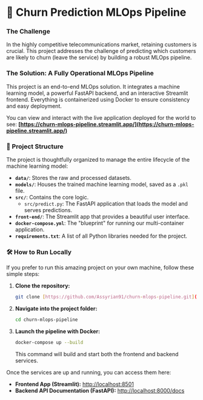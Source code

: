 # 🚀 Churn Prediction MLOps Pipeline

### The Challenge
In the highly competitive telecommunications market, retaining customers is crucial. This project addresses the challenge of predicting which customers are likely to churn (leave the service) by building a robust MLOps pipeline.

### The Solution: A Fully Operational MLOps Pipeline
This project is an end-to-end MLOps solution. It integrates a machine learning model, a powerful FastAPI backend, and an interactive Streamlit frontend. Everything is containerized using Docker to ensure consistency and easy deployment.

You can view and interact with the live application deployed for the world to see:
**[https://churn-mlops-pipeline.streamlit.app/](https://churn-mlops-pipeline.streamlit.app/)**

### 📁 Project Structure

The project is thoughtfully organized to manage the entire lifecycle of the machine learning model:

-   **`data/`**: Stores the raw and processed datasets.
-   **`models/`**: Houses the trained machine learning model, saved as a `.pkl` file.
-   **`src/`**: Contains the core logic.
    -   `src/predict.py`: The FastAPI application that loads the model and serves predictions.
-   **`front-end/`**: The Streamlit app that provides a beautiful user interface.
-   **`docker-compose.yml`**: The "blueprint" for running our multi-container application.
-   **`requirements.txt`**: A list of all Python libraries needed for the project.

### 🛠️ How to Run Locally

If you prefer to run this amazing project on your own machine, follow these simple steps:

1.  **Clone the repository:**
    ```bash
    git clone [https://github.com/Assyrian91/churn-mlops-pipeline.git](https://github.com/Assyrian91/churn-mlops-pipeline.git)
    ```
2.  **Navigate into the project folder:**
    ```bash
    cd churn-mlops-pipeline
    ```
3.  **Launch the pipeline with Docker:**
    ```bash
    docker-compose up --build
    ```
    This command will build and start both the frontend and backend services.

Once the services are up and running, you can access them here:
-   **Frontend App (Streamlit):** [http://localhost:8501](http://localhost:8501)
-   **Backend API Documentation (FastAPI):** [http://localhost:8000/docs](http://localhost:8000/docs)